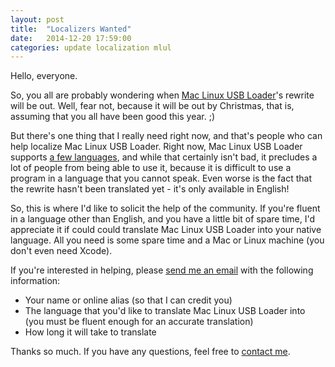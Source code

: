 ```yaml
---
layout: post
title:  "Localizers Wanted"
date:   2014-12-20 17:59:00
categories: update localization mlul
---
```

Hello, everyone.

So, you all are probably wondering when [Mac Linux USB Loader][1]'s rewrite will be out. Well, fear not, because it will be out by Christmas, that is, assuming that you all have been good this year. ;)

But there's one thing that I really need right now, and that's people who can help localize Mac Linux USB Loader. Right now, Mac Linux USB Loader supports [a few languages][2], and while that certainly isn't bad, it precludes a lot of people from being able to use it, because it is difficult to use a program in a language that you cannot speak. Even worse is the fact that the rewrite hasn't been translated yet - it's only available in English!

So, this is where I'd like to solicit the help of the community. If you're fluent in a language other than English, and you have a little bit of spare time, I'd appreciate it if could could translate Mac Linux USB Loader into your native language. All you need is some spare time and a Mac or Linux machine (you don't even need Xcode).

If you're interested in helping, please [send me an email][3] with the following information:

- Your name or online alias (so that I can credit you)
- The language that you'd like to translate Mac Linux USB Loader into (you must be fluent enough for an accurate translation)
- How long it will take to translate

Thanks so much. If you have any questions, feel free to [contact me][3].

[1]: https://sevenbits.github.io/Mac-Linux-USB-Loader/ "Mac Linux USB Loader"
[2]: https://raw.githubusercontent.com/SevenBits/Mac-Linux-USB-Loader/stable/TRANSLATIONS "Supported Languages"
[3]: https://sevenbits.github.io/contact.html "Contact Me"